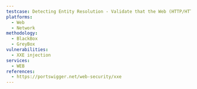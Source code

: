 ```yaml
---
testcase: Detecting Entity Resolution - Validate that the Web (HTTP/HTTPS) service does not resolve or disclose data from external entities pointing to local files (e.g., file:///etc/passwd) in the response
platforms: 
  - Web
  - Network
methodology: 
  - BlackBox
  - GreyBox
vulnerabilities:
  - XXE injection
services:
  - WEB
references:
  - https://portswigger.net/web-security/xxe
---
```

